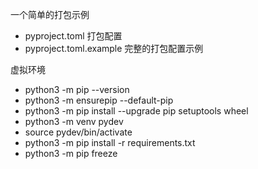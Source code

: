 一个简单的打包示例
- pyproject.toml 打包配置
- pyproject.toml.example 完整的打包配置示例

虚拟环境
- python3 -m pip --version
- python3 -m ensurepip --default-pip
- python3 -m pip install --upgrade pip setuptools wheel
- python3 -m venv pydev
- source pydev/bin/activate
- python3 -m pip install -r requirements.txt
- python3 -m pip freeze

